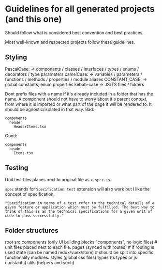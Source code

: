# Guidelines for all generated projects (and this one)
Should follow what is considered best convention and best practices.

Most well-known and respected projects follow these guidelines.

## Styling

PascalCase:      ->	components / classes / interfaces / types / enums / decorators / type parameters
camelCase:       ->	variables / parameters / functions / methods / properties / module aliases
CONSTANT_CASE:   ->	global constants, enum properties
kebab-case       -> JS/TS files / folders

Dont prefix files with a name if it's already included in a folder that has the name. A component should not have to worry about it's parent context,
from where it is imported or what part of the page it will be rendered to. It should be agnostic/isolated in that way.
Bad:
````
components
  header
    HeaderItems.tsx
````
Good:
````
components
  header
    Items.tsx
````

## Testing

Unit test files places next to original file as `x.spec.js`.

`spec` stands for `Specification`. `test` extension will also work but I like the concept of specification.

````
"Specification in terms of a test refer to the technical details of a given feature or application which must be fulfilled. The best way to think of this is as the technical specifications for a given unit of code to pass successfully."
````

## Folder structures
root
  src
    components (only UI building blocks "components", no logic files) # unit files placed next to each file.
    pages (synced with routes) # if routing is used
    state (can be named redux/vuex/store) # should be split into specific functionality modules.
    styles (global css files)
    types (ts types or js constants)
    utils (helpers and such)
